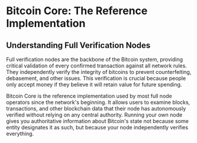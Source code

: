 # Bitcoin Core: The Reference Implementation

## Understanding Full Verification Nodes

Full verification nodes are the backbone of the Bitcoin system, providing critical validation of every confirmed transaction against all network rules. They independently verify the integrity of bitcoins to prevent counterfeiting, debasement, and other issues. This verification is crucial because people only accept money if they believe it will retain value for future spending.

Bitcoin Core is the reference implementation used by most full node operators since the network's beginning. It allows users to examine blocks, transactions, and other blockchain data that their node has autonomously verified without relying on any central authority. Running your own node gives you authoritative information about Bitcoin's state not because some entity designates it as such, but because your node independently verifies everything.